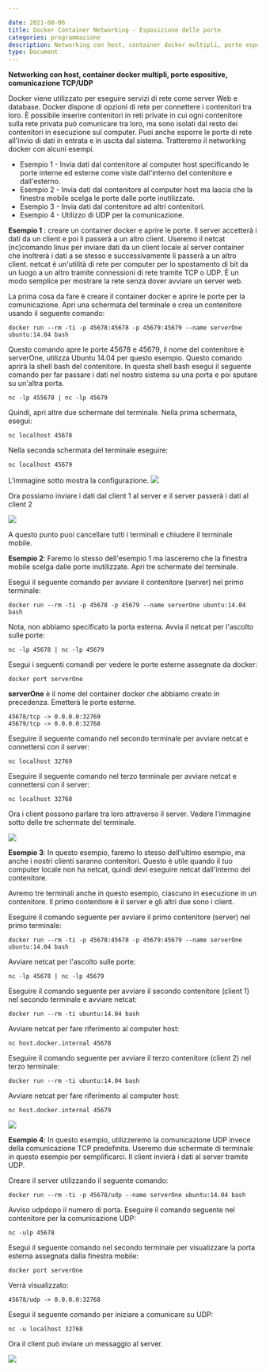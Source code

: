 ```yaml
---

date: 2021-08-06
title: Docker Container Networking - Esposizione delle porte
categories: programmazione
description: Networking con host, container docker multipli, porte espositive, comunicazione TCP/UDP
type: Document
---
```



**Networking con host, container docker multipli, porte espositive, comunicazione TCP/UDP**


Docker viene utilizzato per eseguire servizi di rete come server Web e database. Docker dispone di opzioni di rete per connettere i contenitori tra loro. È possibile inserire contenitori in reti private in cui ogni contenitore sulla rete privata può comunicare tra loro, ma sono isolati dal resto dei contenitori in esecuzione sul computer. Puoi anche esporre le porte di rete all'invio di dati in entrata e in uscita dal sistema. Tratteremo il networking docker con alcuni esempi.

* Esempio 1 - Invia dati dal contenitore al computer host specificando le porte interne ed esterne come viste dall'interno del contenitore e dall'esterno.
* Esempio 2 - Invia dati dal contenitore al computer host ma lascia che la finestra mobile scelga le porte dalle porte inutilizzate.
* Esempio 3 - Invia dati dal contenitore ad altri contenitori.
* Esempio 4 - Utilizzo di UDP per la comunicazione.

**Esempio 1** : creare un container docker e aprire le porte. Il server accetterà i dati da un client e poi li passerà a un altro client. Useremo il netcat (nc)comando linux per inviare dati da un client locale al server container che inoltrerà i dati a se stesso e successivamente li passerà a un altro client. netcat è un'utilità di rete per computer per lo spostamento di bit da un luogo a un altro tramite connessioni di rete tramite TCP o UDP. È un modo semplice per mostrare la rete senza dover avviare un server web.

La prima cosa da fare è creare il container docker e aprire le porte per la comunicazione. Apri una schermata del terminale e crea un contenitore usando il seguente comando:

```
docker run --rm -ti -p 45678:45678 -p 45679:45679 --name serverOne ubuntu:14.04 bash
```

Questo comando apre le porte 45678 e 45679, il nome del contenitore è serverOne, utilizza Ubuntu 14.04 per questo esempio. Questo comando aprirà la shell bash del contenitore. In questa shell bash esegui il seguente comando per far passare i dati nel nostro sistema su una porta e poi sputare su un'altra porta.

```
nc -lp 455678 | nc -lp 45679
```

Quindi, apri altre due schermate del terminale. Nella prima schermata, esegui:

```
nc localhost 45678
```

Nella seconda schermata del terminale eseguire:

```
nc localhost 45679
```

L'immagine sotto mostra la configurazione.
![](https://1.bp.blogspot.com/-FNbfn4gZ_E4/XsFT6XSGKkI/AAAAAAAAJek/l0MLptLgcIoiPVAXGZ2GsdAk6g9UVQAVACLcBGAsYHQ/s1600/docker-networking.png)


Ora possiamo inviare i dati dal client 1 al server e il server passerà i dati al client 2

![](https://3.bp.blogspot.com/-u9v6X_sKPHE/XsFUlg6El7I/AAAAAAAAJes/E-huSfAYpckRUQgWPr--LLGhsrwdUwX7QCLcBGAsYHQ/s1600/docker-networking-2.png)

A questo punto puoi cancellare tutti i terminali e chiudere il terminale mobile.

**Esempio 2**: Faremo lo stesso dell'esempio 1 ma lasceremo che la finestra mobile scelga dalle porte inutilizzate. Apri tre schermate del terminale.

Esegui il seguente comando per avviare il contenitore (server) nel primo terminale:

```
docker run --rm -ti -p 45678 -p 45679 --name serverOne ubuntu:14.04 bash
```

Nota, non abbiamo specificato la porta esterna. Avvia il netcat per l'ascolto sulle porte:

```
nc -lp 45678 | nc -lp 45679
```

Esegui i seguenti comandi per vedere le porte esterne assegnate da docker:

```
docker port serverOne
```

**serverOne** è il nome del container docker che abbiamo creato in precedenza. Emetterà le porte esterne.

```
45678/tcp -> 0.0.0.0:32769
45679/tcp -> 0.0.0.0:32768
```

Eseguire il seguente comando nel secondo terminale per avviare netcat e connettersi con il server:

```
nc localhost 32769
```

Eseguire il seguente comando nel terzo terminale per avviare netcat e connettersi con il server:

```
nc localhost 32768
```

Ora i client possono parlare tra loro attraverso il server. Vedere l'immagine sotto delle tre schermate del terminale.

![](https://2.bp.blogspot.com/-foqpgxClKhk/XsFpSnqzArI/AAAAAAAAJfI/LyqgGKLjP2smt98h5QPesCJ3xRyjTMv6ACLcBGAsYHQ/s1600/docket-networking-5.png)

**Esempio 3**: In questo esempio, faremo lo stesso dell'ultimo esempio, ma anche i nostri clienti saranno contenitori. Questo è utile quando il tuo computer locale non ha netcat, quindi devi eseguire netcat dall'interno del contenitore.

Avremo tre terminali anche in questo esempio, ciascuno in esecuzione in un contenitore. Il primo contenitore è il server e gli altri due sono i client.

Eseguire il comando seguente per avviare il primo contenitore (server) nel primo terminale:

```
docker run --rm -ti -p 45678:45678 -p 45679:45679 --name serverOne ubuntu:14.04 bash
```
Avviare netcat per l'ascolto sulle porte:

```
nc -lp 45678 | nc -lp 45679
```


Eseguire il comando seguente per avviare il secondo contenitore (client 1) nel secondo terminale e avviare netcat:

```
docker run --rm -ti ubuntu:14.04 bash
```

Avviare netcat per fare riferimento al computer host:

```
nc host.docker.internal 45678
```


Eseguire il comando seguente per avviare il terzo contenitore (client 2) nel terzo terminale:

```
docker run --rm -ti ubuntu:14.04 bash
```

Avviare netcat per fare riferimento al computer host:

```
nc host.docker.internal 45679
```

![](https://4.bp.blogspot.com/-WviDClPuzzY/XsFjpH9Q3II/AAAAAAAAJe8/-qG_Y2pWz-UhNS71AVzzVy6YVUUAesE7wCLcBGAsYHQ/s1600/docker-networking-4.png)

**Esempio 4**: In questo esempio, utilizzeremo la comunicazione UDP invece della comunicazione TCP predefinita. Useremo due schermate di terminale in questo esempio per semplificarci. Il client invierà i dati al server tramite UDP.

Creare il server utilizzando il seguente comando:

```
docker run --rm -ti -p 45678/udp --name serverOne ubuntu:14.04 bash
```

Avviso udpdopo il numero di porta. Eseguire il comando seguente nel contenitore per la comunicazione UDP:

```
nc -ulp 45678
```

Esegui il seguente comando nel secondo terminale per visualizzare la porta esterna assegnata dalla finestra mobile:

```
docker port serverOne
```

Verrà visualizzato:

```
45678/udp -> 0.0.0.0:32768
```

Esegui il seguente comando per iniziare a comunicare su UDP:

```
nc -u localhost 32768
```

Ora il client può inviare un messaggio al server.

![](https://4.bp.blogspot.com/-ur5BzjDBufE/XsGDKnE0E9I/AAAAAAAAJfU/IHjpjFOs4skeHG_ilqCqeRcwy0Ckn4SrwCLcBGAsYHQ/s1600/docker-networking-6.png)

